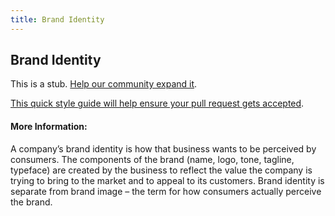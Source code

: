 ```yaml
---
title: Brand Identity
---
```

## Brand Identity

This is a stub. <a href='https://github.com/freecodecamp/guides/tree/master/src/pages/product-design/brand-identity/index.md' target='_blank' rel='nofollow'>Help our community expand it</a>.

<a href='https://github.com/freecodecamp/guides/blob/master/README.md' target='_blank' rel='nofollow'>This quick style guide will help ensure your pull request gets accepted</a>.

<!-- The article goes here, in GitHub-flavored Markdown. Feel free to add YouTube videos, images, and CodePen/JSBin embeds  -->

#### More Information:
<!-- Please add any articles you think might be helpful to read before writing the article -->

A company’s brand identity is how that business wants to be perceived by consumers. The components of the brand (name, logo, tone, tagline, typeface) are created by the business to reflect the value the company is trying to bring to the market and to appeal to its customers. Brand identity is separate from brand image – the term for how consumers actually perceive the brand.

